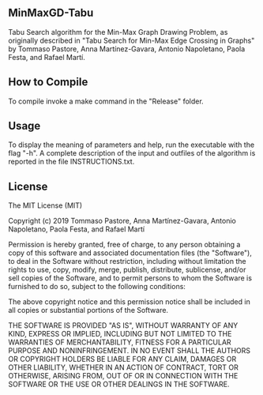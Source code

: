 ## MinMaxGD-Tabu
Tabu Search algorithm for the  Min-Max Graph Drawing Problem, as originally described in "Tabu Search for Min-Max Edge Crossing in Graphs" 
by Tommaso Pastore, Anna Martínez-Gavara, Antonio Napoletano, Paola Festa, and Rafael Martí.
## How to Compile
To compile invoke a make command in the "Release" folder.
## Usage
To display the meaning of parameters and help, run the executable with the flag "-h". A complete description of the input and outfiles of the 
algorithm is reported in the file INSTRUCTIONS.txt.

## License
The MIT License (MIT)

Copyright (c) 2019 Tommaso Pastore, Anna Martínez-Gavara, Antonio Napoletano, Paola Festa, and Rafael Martí

Permission is hereby granted, free of charge, to any person obtaining a copy
of this software and associated documentation files (the "Software"), to deal
in the Software without restriction, including without limitation the rights
to use, copy, modify, merge, publish, distribute, sublicense, and/or sell
copies of the Software, and to permit persons to whom the Software is
furnished to do so, subject to the following conditions:

The above copyright notice and this permission notice shall be included in all
copies or substantial portions of the Software.

THE SOFTWARE IS PROVIDED "AS IS", WITHOUT WARRANTY OF ANY KIND, EXPRESS OR
IMPLIED, INCLUDING BUT NOT LIMITED TO THE WARRANTIES OF MERCHANTABILITY,
FITNESS FOR A PARTICULAR PURPOSE AND NONINFRINGEMENT. IN NO EVENT SHALL THE
AUTHORS OR COPYRIGHT HOLDERS BE LIABLE FOR ANY CLAIM, DAMAGES OR OTHER
LIABILITY, WHETHER IN AN ACTION OF CONTRACT, TORT OR OTHERWISE, ARISING FROM,
OUT OF OR IN CONNECTION WITH THE SOFTWARE OR THE USE OR OTHER DEALINGS IN THE
SOFTWARE.
